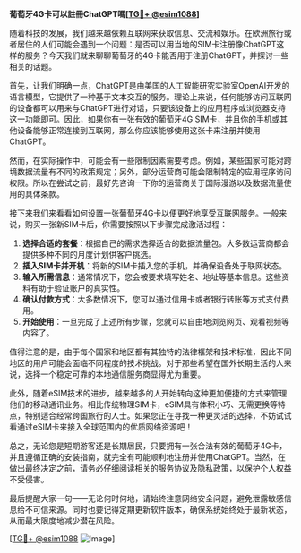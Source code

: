 **葡萄牙4G卡可以註冊ChatGPT嗎[[TG💪+ @esim1088](https://t.me/s/esim1088)]**

随着科技的发展，我们越来越依赖互联网来获取信息、交流和娱乐。在欧洲旅行或者居住的人们可能会遇到一个问题：是否可以用当地的SIM卡注册像ChatGPT这样的服务？今天我们就来聊聊葡萄牙的4G卡能否用于注册ChatGPT，并探讨一些相关的话题。

首先，让我们明确一点，ChatGPT是由美国的人工智能研究实验室OpenAI开发的语言模型，它提供了一种基于文本交互的服务。理论上来说，任何能够访问互联网的设备都可以用来与ChatGPT进行对话，只要该设备上的应用程序或浏览器支持这一功能即可。因此，如果你有一张有效的葡萄牙4G SIM卡，并且你的手机或其他设备能够正常连接到互联网，那么你应该能够使用这张卡来注册并使用ChatGPT。

然而，在实际操作中，可能会有一些限制因素需要考虑。例如，某些国家可能对跨境数据流量有不同的政策规定；另外，部分运营商可能会限制特定的应用程序访问权限。所以在尝试之前，最好先咨询一下你的运营商关于国际漫游以及数据流量使用的具体条款。

接下来我们来看看如何设置一张葡萄牙4G卡以便更好地享受互联网服务。一般来说，购买一张新SIM卡后，你需要按照以下步骤完成激活过程：

1. **选择合适的套餐**：根据自己的需求选择适合的数据流量包。大多数运营商都会提供多种不同的月度计划供客户挑选。
2. **插入SIM卡并开机**：将新的SIM卡插入您的手机，并确保设备处于联网状态。
3. **输入所需信息**：通常情况下，您会被要求填写姓名、地址等基本信息。这些资料有助于验证账户的真实性。
4. **确认付款方式**：大多数情况下，您可以通过信用卡或者银行转账等方式支付费用。
5. **开始使用**：一旦完成了上述所有步骤，您就可以自由地浏览网页、观看视频等内容了。

值得注意的是，由于每个国家和地区都有其独特的法律框架和技术标准，因此不同地区的用户可能会面临不同程度的技术挑战。对于那些希望在国外长期生活的人来说，选择一个稳定可靠的本地通信服务商显得尤为重要。

此外，随着eSIM技术的进步，越来越多的人开始转向这种更加便捷的方式来管理他们的移动通讯业务。相比传统物理SIM卡，eSIM具有体积小巧、无需更换等特点，特别适合经常跨国旅行的人士。如果您正在寻找一种更灵活的选择，不妨试试看通过eSIM卡来接入全球范围内的优质网络资源吧！

总之，无论您是短期游客还是长期居民，只要拥有一张合法有效的葡萄牙4G卡，并且遵循正确的安装指南，就完全有可能顺利地注册并使用ChatGPT。当然，在做出最终决定之前，请务必仔细阅读相关的服务协议及隐私政策，以保护个人权益不受侵害。

最后提醒大家一句——无论何时何地，请始终注意网络安全问题，避免泄露敏感信息给不可信来源。同时也要记得定期更新软件版本，确保系统始终处于最新状态，从而最大限度地减少潜在风险。

[[TG💪+ @esim1088](https://t.me/s/esim1088) ![Image](https://i.postimg.cc/4NQfJmqS/Snipaste-2025-05-13-00-14-12.png)]